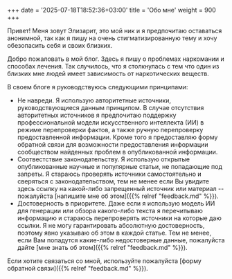 +++
date = '2025-07-18T18:52:36+03:00'
title = 'Обо мне'
weight = 900
+++

Привет! Меня зовут Элизарит, это мой ник и я предпочитаю оставаться анонимной, так как я пишу на очень стигматизированную тему и хочу обезопасить себя и своих близких.

Добро пожаловать в мой блог. Здесь я пишу о проблемах наркомании и способах лечения. Так случилось, что я столкнулась с тем что один из близких мне людей имеет зависимость от наркотических веществ.

В своем блоге я руководствуюсь следующими принципами:
- Не навреди. Я использую авторитетные источники, руководствующиеся данным принципом. В случае отсутствия авторитетных источников я предпочитаю поддержку профессиональной модели искусственного интеллекта (ИИ) в режиме перепроверки фактов, а также ручную перепроверку предоставленной информации. Кроме того я предоставляю форму обратной связи для возможности предоставления информации сообществом найденных проблем в опубликованной информации.
- Соотвестствие законодательству. Я использую открытые опубликованные научные и популярные статьи, не попадающие под запреты. Я стараюсь проверять источники самостоятельно и сверяться с законодательством, тем не менее если Вы увидите здесь ссылку на какой-либо запрещенный источник или материал -- пожалуйста [напишите мне об этом]({{% relref "feedback.md" %}}).
- Достоверность в приоритете. Даже если я использую модель ИИ для генерации или обзора какого-либо текста я перечитываю информацию и стараюсь перепроверять источники на которые даю ссылки. Я не могу гарантировать абсолютную достоверность, поэтому явно указываю об этом в каждой статье. Тем не менее, если Вам попадутся какие-либо недостоверные данные, пожалуйста дайте [мне знать об этом]({{% relref "feedback.md" %}}).

Если хотите связаться со мной, используйте пожалуйста [форму обратной связи]({{% relref "feedback.md" %}}).
